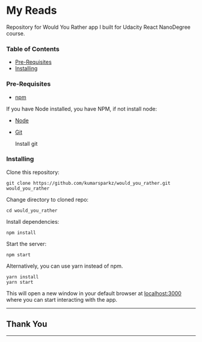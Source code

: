 # My Reads

Repository for Would You Rather app I built for Udacity React NanoDegree course.

### Table of Contents
* [Pre-Requisites](#prerequisites)
* [Installing](#installing)

### Pre-Requisites
* [npm](https://www.npmjs.com/)

If you have Node installed, you have NPM, if not install node:

* [Node](https://nodejs.org/en/)

* [Git](https://www.atlassian.com/git/tutorials/install-git)

  Install git

### Installing
Clone this repository:
```
git clone https://github.com/kumarsparkz/would_you_rather.git would_you_rather
```
Change directory to cloned repo:
```
cd would_you_rather
```
Install dependencies:
```
npm install
```
Start the server:
```
npm start
```
Alternatively, you can use yarn instead of npm.
```
yarn install
yarn start
```
This will open a new window in your default browser at [localhost:3000](http://localhost:3000/) where you can start interacting with the app.

**************************************************
## Thank You 
**************************************************
